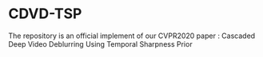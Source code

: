 # CDVD-TSP
The repository is an official implement of our CVPR2020 paper : Cascaded Deep Video Deblurring Using Temporal Sharpness Prior
